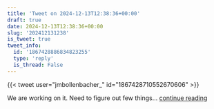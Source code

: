 ```yaml
---
title: 'Tweet on 2024-12-13T12:38:36+00:00'
draft: true
date: 2024-12-13T12:38:36+00:00
slug: '202412131238'
is_tweet: true
tweet_info:
  id: '1867428886834823255'
  type: 'reply'
  is_thread: False
---
```




{{< tweet user="jmbollenbacher_" id="1867428710552670606" >}}

We are working on it. Need to figure out few things… [continue reading](https://x.com/sytelus/status/1867428886834823255)
